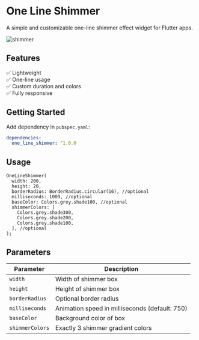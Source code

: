 # One Line Shimmer

A simple and customizable one-line shimmer effect widget for Flutter apps.

![shimmer](https://github.com/user-attachments/assets/e149463c-ba44-4f70-9ee1-a74857dff1de)

## Features

✅ Lightweight  
✅ One-line usage  
✅ Custom duration and colors  
✅ Fully responsive

## Getting Started

Add dependency in `pubspec.yaml`:

```yaml
dependencies:
  one_line_shimmer: ^1.0.0
```

## Usage
```
OneLineShimmer(
  width: 200,
  height: 20,
  borderRadius: BorderRadius.circular(16), //optional
  milliseconds: 1000, //optional
  baseColor: Colors.grey.shade100, //optional
  shimmerColors: [
    Colors.grey.shade300,
    Colors.grey.shade200,
    Colors.grey.shade100,
  ], //optional
);
```

## Parameters
| Parameter       | Description                                    |
| --------------- | ---------------------------------------------- |
| `width`         | Width of shimmer box                           |
| `height`        | Height of shimmer box                          |
| `borderRadius`  | Optional border radius                         |
| `milliseconds`  | Animation speed in milliseconds (default: 750) |
| `baseColor`     | Background color of box                        |
| `shimmerColors` | Exactly 3 shimmer gradient colors              |


